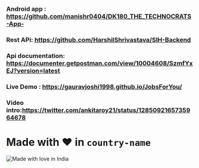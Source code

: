 ### Android app : https://github.com/manishr0404/DK180_THE_TECHNOCRATS-App-  
### Rest APi: https://github.com/HarshilShrivastava/SIH-Backend
### Api documentation: https://documenter.getpostman.com/view/10004608/SzmfYxEJ?version=latest
### Live Demo : https://gauravjoshi1998.github.io/JobsForYou/
### Video intro:https://twitter.com/ankitaroy21/status/1285092165735964678
# Made with ❤️ in `country-name`

![Made with love in India](https://madewithlove.now.sh/in?heart=true&template=for-the-badge)
